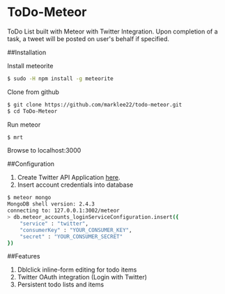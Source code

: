 ToDo-Meteor
===========

ToDo List built with Meteor with Twitter Integration.  Upon completion of a task, a tweet will be posted on user's behalf if specified.

##Installation

Install meteorite

``` sh
$ sudo -H npm install -g meteorite
```

Clone from github

``` sh
$ git clone https://github.com/marklee22/todo-meteor.git
$ cd ToDo-Meteor
```

Run meteor

``` sh
$ mrt
```
    
Browse to localhost:3000

##Configuration
1. Create Twitter API Application [here](https://dev.twitter.com/).
2. Insert account credentials into database

``` sh
$ meteor mongo
MongoDB shell version: 2.4.3
connecting to: 127.0.0.1:3002/meteor
> db.meteor_accounts_loginServiceConfiguration.insert({
    "service" : "twitter",
    "consumerKey" : "YOUR_CONSUMER_KEY",
    "secret" : "YOUR_CONSUMER_SECRET"
})
```

##Features
1. Dblclick inline-form editing for todo items
1. Twitter OAuth integration (Login with Twitter)
1. Persistent todo lists and items
